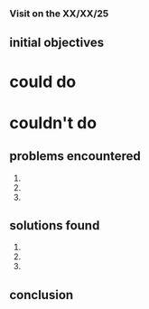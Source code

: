 ### Visit on the XX/XX/25 

## initial objectives

# could do 

# couldn't do 

## problems encountered

1.
2.
3.


## solutions found

1.
2.
3.

## conclusion


